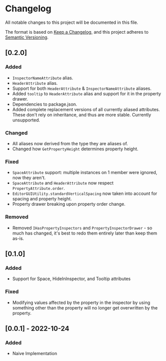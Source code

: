 # Changelog
All notable changes to this project will be documented in this file.

The format is based on [Keep a Changelog](https://keepachangelog.com/en/1.0.0/),
and this project adheres to [Semantic Versioning](https://semver.org/spec/v2.0.0.html).

## [0.2.0]
### Added
 - `InspectorNameAttribute` alias.
 - `HeaderAttribute` alias.
 - Support for both `HeaderAttribute` & `InspectorNameAttribute` aliases.
 - Added `tooltip` to `HeaderAttribute` alias and support for it in the property drawer.
 - Dependencies to package.json.
 - Added complete replacement versions of all currently aliased attributes. These don't rely on inheritance, and thus are more stable. Currently unsupported.
### Changed
 - All aliases now derived from the type they are aliases of.
 - Changed how `GetPropertyHeight` determines property height.
### Fixed
 - `SpaceAttribute` support: multiple instances on 1 member were ignored, now they aren't.
 - `SpaceAttribute` and `HeaderAttribute` now respect `PropertyAttribute.order`.
 - `EditorGUIUtility.standardVerticalSpacing` now taken into account for spacing and property height.
 - Property drawer breaking upon property order change.
### Removed
 - Removed `IHasPropertyInspectors` and `PropertyInspectorDrawer` - so much has changed, it's best to redo them entirely later than keep them as-is.

## [0.1.0]
### Added
- Support for Space, HideInInspector, and Tooltip attributes
### Fixed
 - Modifying values affected by the property in the inspector by using something other than the property will no longer get overwritten by the property.

## [0.0.1] - 2022-10-24
### Added
- Naive Implementation